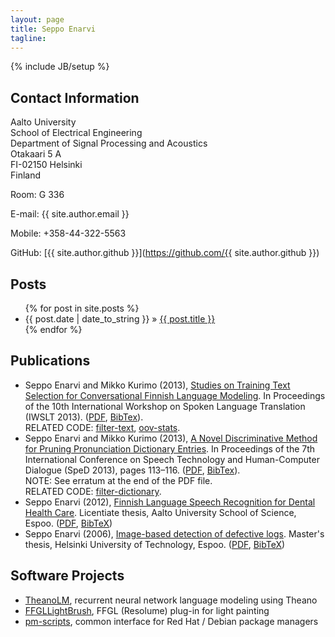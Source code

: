 ```yaml
---
layout: page
title: Seppo Enarvi
tagline:
---
```

{% include JB/setup %}

## Contact Information

Aalto University  
School of Electrical Engineering  
Department of Signal Processing and Acoustics  
Otakaari 5 A  
FI-02150 Helsinki  
Finland

Room: G 336

E-mail: {{ site.author.email }}

Mobile: +358-44-322-5563

GitHub: [{{ site.author.github }}](https://github.com/{{ site.author.github }})

## Posts

<ul class="posts">
  {% for post in site.posts %}
    <li><span>{{ post.date | date_to_string }}</span> &raquo; <a href="{{ BASE_PATH }}{{ post.url }}">{{ post.title }}</a></li>
  {% endfor %}
</ul>

## Publications

<ul>
  <li>
    Seppo Enarvi and Mikko Kurimo (2013),
    <a href="publications/iwslt2013.pdf">Studies on Training Text Selection for Conversational Finnish Language Modeling</a>.
    In Proceedings of the 10th International Workshop on Spoken Language Translation (IWSLT 2013).
    (<a href="publications/iwslt2013.pdf">PDF</a>,
    <a href="publications/iwslt2013.bib">BibTex</a>).<br />
    RELATED CODE: <a href="https://github.com/senarvi/senarvi-speech/tree/master/filter-text">filter-text</a>,
    <a href="https://github.com/senarvi/senarvi-speech/tree/master/oov-stats">oov-stats</a>.
  </li>
  <li>
    Seppo Enarvi and Mikko Kurimo (2013),
    <a href="publications/sped2013.pdf">A Novel Discriminative Method for Pruning Pronunciation Dictionary Entries</a>.
    In Proceedings of the 7th International Conference on Speech Technology and Human-Computer Dialogue (SpeD 2013), pages 113&ndash;116.
    (<a href="publications/sped2013.pdf">PDF</a>,
    <a href="publications/sped2013.bib">BibTex</a>).<br />
    NOTE: See erratum at the end of the PDF file.<br />
    RELATED CODE: <a href="https://github.com/senarvi/senarvi-speech/tree/master/filter-dictionary">filter-dictionary</a>.
  </li>
  <li>
    Seppo Enarvi (2012),
    <a href="https://aaltodoc.aalto.fi/handle/123456789/6044">Finnish Language Speech Recognition for Dental Health Care</a>.
    Licentiate thesis, Aalto University School of Science, Espoo.
    (<a href="publications/lic_enarvi_seppo_2012.pdf">PDF</a>,
    <a href="publications/lic_enarvi_seppo_2012.bib">BibTeX</a>)
  </li>
  <li>
    Seppo Enarvi (2006),
    <a href="https://aaltodoc.aalto.fi/handle/123456789/9031">Image-based detection of defective logs</a>.
    Master's thesis, Helsinki University of Technology, Espoo.
    (<a href="publications/master_enarvi_seppo_2006.pdf">PDF</a>,
    <a href="publications/master_enarvi_seppo_2006.bib">BibTeX</a>)
  </li>
</ul>

## Software Projects

<ul>
  <li><a href="https://github.com/senarvi/theanolm/">TheanoLM</a>, recurrent neural network language modeling using Theano</li>
  <li><a href="https://github.com/senarvi/senarvi-freeframe/tree/master/FFGLLightBrush">FFGLLightBrush</a>, FFGL (Resolume) plug-in for light painting</li>
  <li><a href="https://github.com/senarvi/senarvi-unix/tree/master/pm-scripts">pm-scripts</a>, common interface for Red Hat / Debian package managers</li>
</ul>
